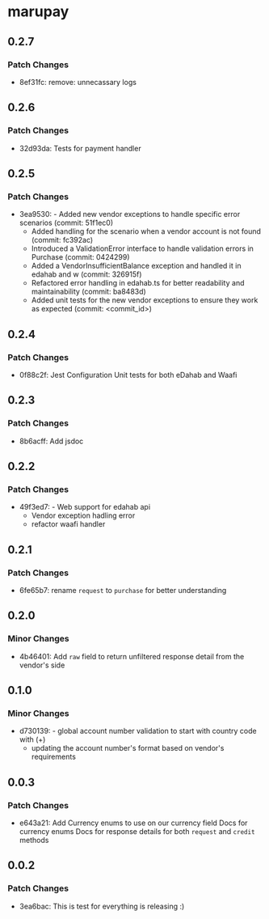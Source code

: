 # marupay

## 0.2.7

### Patch Changes

- 8ef31fc: remove: unnecassary logs

## 0.2.6

### Patch Changes

- 32d93da: Tests for payment handler

## 0.2.5

### Patch Changes

- 3ea9530: - Added new vendor exceptions to handle specific error scenarios (commit: 51f1ec0)
  - Added handling for the scenario when a vendor account is not found (commit: fc392ac)
  - Introduced a ValidationError interface to handle validation errors in Purchase (commit: 0424299)
  - Added a VendorInsufficientBalance exception and handled it in edahab and w (commit: 326915f)
  - Refactored error handling in edahab.ts for better readability and maintainability (commit: ba8483d)
  - Added unit tests for the new vendor exceptions to ensure they work as expected (commit: <commit_id>)

## 0.2.4

### Patch Changes

- 0f88c2f: Jest Configuration
  Unit tests for both eDahab and Waafi

## 0.2.3

### Patch Changes

- 8b6acff: Add jsdoc

## 0.2.2

### Patch Changes

- 49f3ed7: - Web support for edahab api
  - Vendor exception hadling error
  - refactor waafi handler

## 0.2.1

### Patch Changes

- 6fe65b7: rename `request` to `purchase` for better understanding

## 0.2.0

### Minor Changes

- 4b46401: Add `raw` field to return unfiltered response detail from the vendor's side

## 0.1.0

### Minor Changes

- d730139: - global account number validation to start with country code with (+)
  - updating the account number's format based on vendor's requirements

## 0.0.3

### Patch Changes

- e643a21: Add Currency enums to use on our currency field
  Docs for currency enums
  Docs for response details for both `request` and `credit` methods

## 0.0.2

### Patch Changes

- 3ea6bac: This is test for everything is releasing :)
